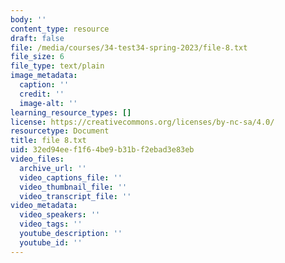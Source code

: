 ```yaml
---
body: ''
content_type: resource
draft: false
file: /media/courses/34-test34-spring-2023/file-8.txt
file_size: 6
file_type: text/plain
image_metadata:
  caption: ''
  credit: ''
  image-alt: ''
learning_resource_types: []
license: https://creativecommons.org/licenses/by-nc-sa/4.0/
resourcetype: Document
title: file 8.txt
uid: 32ed94ee-f1f6-4be9-b31b-f2ebad3e83eb
video_files:
  archive_url: ''
  video_captions_file: ''
  video_thumbnail_file: ''
  video_transcript_file: ''
video_metadata:
  video_speakers: ''
  video_tags: ''
  youtube_description: ''
  youtube_id: ''
---
```

